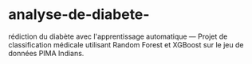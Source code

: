 # analyse-de-diabete-
rédiction du diabète avec l'apprentissage automatique — Projet de classification médicale utilisant Random Forest et XGBoost sur le jeu de données PIMA Indians.
